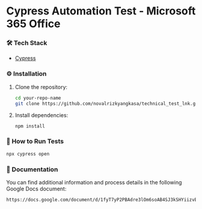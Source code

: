 
# Cypress Automation Test - Microsoft 365 Office

### 🛠️ Tech Stack
- [Cypress](https://www.cypress.io/)

### ⚙️ Installation

1. Clone the repository:
   ```bash
   cd your-repo-name
   git clone https://github.com/novalrizkyangkasa/technical_test_lnk.git
   ```

2. Install dependencies:
   ```bash
   npm install
   ```

### 🚀 How to Run Tests
   ```bash
   npx cypress open
   ```
   
### 📄 Documentation
You can find additional information and process details in the following Google Docs document:
```bash
https://docs.google.com/document/d/1fyT7yP2PBAdre3lOm6soAB4SJ3kSHYiizvE7q46tKQg/edit?usp=sharing 
```
